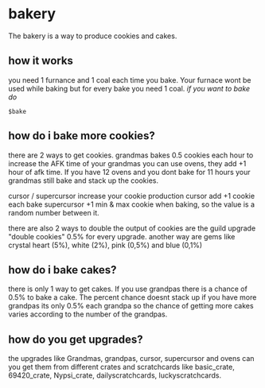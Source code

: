 # bakery 
The bakery is a way to produce cookies and cakes.

## how it works
you need 1 furnance and 1 coal each time you bake. Your furnace wont be used while baking but for every bake you need 1 coal.
_if you want to bake do_
```
$bake
```

## how do i bake more cookies?

there are 2 ways to get cookies.
grandmas bakes 0.5 cookies each hour
to increase the AFK time of your grandmas you can use ovens, they add +1 hour of afk time. If you have 12 ovens and you dont bake for 11 hours your grandmas still bake and stack up the cookies.

cursor / supercursor increase your cookie production
cursor add +1 cookie each bake
supercursor +1 min &  max cookie when baking, so the value is a random number between it. 

there are also 2 ways to double the output of cookies are the guild upgrade "double cookies" 0.5% for every upgrade. another way are gems like crystal heart (5%), white (2%), pink (0,5%) and blue (0,1%)

## how do i bake cakes?
there is only 1 way to get cakes.
If you use grandpas there is a chance of 0.5% to bake a cake. The percent chance doesnt stack up if you have more grandpas its only 0.5% each grandpa so the chance of getting more cakes varies according to the number of the grandpas.


## how do you get upgrades?

the upgrades like Grandmas, grandpas, cursor, supercursor and ovens can you get them from different crates and scratchcards like basic_crate, 69420_crate, Nypsi_crate, dailyscratchcards, luckyscratchcards.
